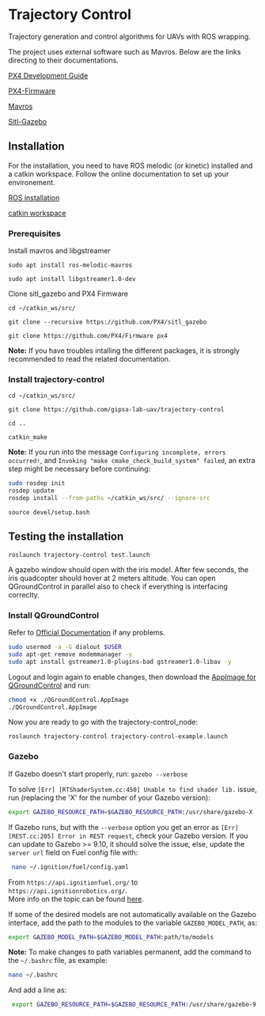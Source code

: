 # Trajectory Control
Trajectory generation and control algorithms for UAVs with ROS wrapping.

The project uses external software such as Mavros. Below are the links directing to their documentations.

[PX4 Development Guide](https://dev.px4.io/v1.9.0/en/)

[PX4-Firmware](https://github.com/PX4/Firmware)

[Mavros](https://github.com/mavlink/mavros/)

[Sitl-Gazebo](https://github.com/PX4/sitl_gazebo)

## Installation
For the installation, you need to have ROS melodic (or kinetic) installed and a catkin workspace. Follow the online documentation to set up your environement.

[ROS installation](http://wiki.ros.org/melodic/Installation/Ubuntu)

[catkin workspace](http://wiki.ros.org/catkin/Tutorials/create_a_workspace)

### Prerequisites
Install mavros and libgstreamer

```sudo apt install ros-melodic-mavros```

```sudo apt install libgstreamer1.0-dev```

Clone sitl_gazebo and PX4 Firmware

```cd ~/catkin_ws/src/```

```git clone --recursive https://github.com/PX4/sitl_gazebo```

```git clone https://github.com/PX4/Firmware px4```

**Note:** If you have troubles intalling the different packages, it is strongly recommended to read the related documentation.

### Install trajectory-control
```cd ~/catkin_ws/src/```

```git clone https://github.com/gipsa-lab-uav/trajectory-control```

```cd ..```

```catkin_make```

**Note:** If you run into the message `Configuring incomplete, errors occurred!`, and `Invoking "make cmake_check_build_system" failed`, an extra step might be necessary before continuing:

```bash
sudo rosdep init
rosdep update
rosdep install --from-paths ~/catkin_ws/src/ --ignore-src
```

```source devel/setup.bash```

## Testing the installation
```roslaunch trajectory-control test.launch```

A gazebo window should open with the iris model. After few seconds, the iris quadcopter should hover at 2 meters altitude. You can open QGroundControl in parallel also to check if everything is interfacing correclty.

### Install QGroundControl
Refer to [Official Documentation](https://docs.qgroundcontrol.com/en/getting_started/download_and_install.html) if any problems.

```bash
sudo usermod -a -G dialout $USER
sudo apt-get remove modemmanager -y
sudo apt install gstreamer1.0-plugins-bad gstreamer1.0-libav -y
```
Logout and login again to enable changes, then download the [AppImage for QGroundControl](https://s3-us-west-2.amazonaws.com/qgroundcontrol/latest/QGroundControl.AppImage) and run:

```bash
chmod +x ./QGroundControl.AppImage
./QGroundControl.AppImage
```

Now you are ready to go with the trajectory-control_node:

```roslaunch trajectory-control trajectory-control-example.launch```

### Gazebo
If Gazebo doesn't start properly, run:
```gazebo --verbose```

To solve `[Err] [RTShaderSystem.cc:450] Unable to find shader lib.` issue, run (replacing the 'X' for the number of your Gazebo version):
```bash
export GAZEBO_RESOURCE_PATH=$GAZEBO_RESOURCE_PATH:/usr/share/gazebo-X
```

If Gazebo runs, but with the `--verbose` option you get an error as `[Err] [REST.cc:205] Error in REST request`, check your Gazebo version. If you can update to Gazebo >= 9.10, it should solve the issue, else, update the `server url` field on Fuel config file with:

```bash
 nano ~/.ignition/fuel/config.yaml
 ```
 From `https://api.ignitionfuel.org/` to `https://api.ignitionrobotics.org/`.\
 More info on the topic can be found [here](http://answers.gazebosim.org/question/22263/error-in-rest-request-for-accessing-apiignitionorg/).

 If some of the desired models are not automatically available on the Gazebo interface, add the path to the modules to the variable `GAZEBO_MODEL_PATH`, as:
 ```bash
 export GAZEBO_MODEL_PATH=$GAZEBO_MODEL_PATH:path/to/models
 ```

**Note:** To make changes to path variables permanent, add the command to the `~/.bashrc` file, as example:
```bash
nano ~/.bashrc
```
And add a line as:
```bash
 export GAZEBO_RESOURCE_PATH=$GAZEBO_RESOURCE_PATH:/usr/share/gazebo-9
 ```